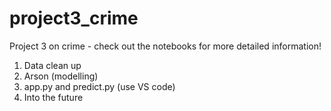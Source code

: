 # project3_crime
Project 3 on crime - check out the notebooks for more detailed information!
1. Data clean up
2. Arson (modelling)
3. app.py and predict.py (use VS code)
4. Into the future
